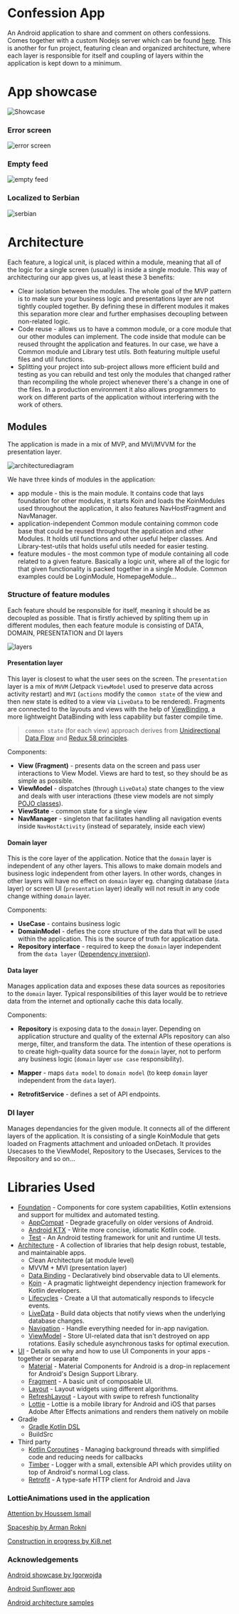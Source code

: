 # Confession App
An Android application to share and comment on others confessions. Comes together with a custom Nodejs server which can be found [here](https://github.com/Nikola-Milovic/Confession-Server).
This is another for fun project, featuring clean and organized architecture, where each layer is responsible for itself and coupling of layers within the application is kept down to a minimum.


# App showcase


![Showcase](images/showcase.gif "Showcase")


### Error screen

![error screen](images/error.gif "Error")

### Empty feed


![empty feed](images/emptyfeed.gif "EmptyFeed")

### Localized to Serbian

![serbian](images/serbian.gif "Serbian")

# Architecture

Each feature, a logical unit, is placed within a module, meaning that all of the logic for a single screen (usually) is inside a single module. This way of architecturing our app gives us, at least these 3 benefits: 

* Clear isolation between the modules. The whole goal of the MVP pattern is to make sure your business logic and presentations layer are not tightly coupled together. By defining these in different modules it makes this separation more clear and further emphasises decoupling between non-related logic.
* Code reuse - allows us to have a common module, or a core module that our other modules can implement. The code inside that module can be reused throught the application and features. In our case, we have a Common module and Library test utils. Both featuring multiple useful files and util functions.
* Splitting your project into sub-project allows more efficient build and testing as you can rebuild and test only the modules that changed rather than recompiling the whole project whenever there's a change in one of the files. In a production environment it also allows programmers to work on different parts of the application without interfering with the work of others.

## Modules

The application is made in a mix of MVP, and MVI/MVVM for the presentation layer. 

![architecturediagram](images/architecturediagram.png "ArchitectureDiagram")

We have three kinds of modules in the application:

* app module - this is the main module. It contains code that lays foundation for other modules, it starts Koin and loads the KoinModules used throughout the application, it also features NavHostFragment and NavManager.
* application-independent Common module containing common code base that could be reused throughout the application and other Modules. It holds util functions and other useful helper classes. And Library-test-utils that holds useful utils needed for easier testing.
* feature modules - the most common type of module containing all code related to a given feature. Basically a logic unit, where all of the logic for that given functionality is packed together in a single Module. Common examples could be LoginModule, HomepageModule...

### Structure of feature modules

Each feature should be responsible for itself, meaning it should be as decoupled as possible. That is firstly achieved by spliting them up in different modules, then each feature module is consisting of DATA, DOMAIN, PRESENTATION and DI layers

![layers](images/layers.png "LayersDiagram")

#### Presentation layer

This layer is closest to what the user sees on the screen. The `presentation` layer is a mix of `MVVM` (Jetpack `ViewModel` used to preserve data across activity restart) and
`MVI` (`actions` modify the `common state` of the view and then new state is edited to a view via `LiveData` to be rendered).
Fragments are connected to the layouts and views with the help of [ViewBinding](https://developer.android.com/topic/libraries/view-binding), a more lightweight DataBinding with less capability but faster compile time.

> `common state` (for each view) approach derives from
> [Unidirectional Data Flow](https://en.wikipedia.org/wiki/Unidirectional_Data_Flow_(computer_science)) and [Redux
58
> principles](https://redux.js.org/introduction/three-principles).

Components:
- **View (Fragment)** - presents data on the screen and pass user interactions to View Model. Views are hard to test, so they should be as simple as possible.
- **ViewModel** - dispatches (through `LiveData`) state changes to the view and deals with user interactions (these view models are not simply [POJO classes](https://en.wikipedia.org/wiki/Plain_old_Java_object)).
- **ViewState** - common state for a single view
- **NavManager** - singleton that facilitates handling all navigation events inside `NavHostActivity` (instead of separately, inside each view)

#### Domain layer

This is the core layer of the application. Notice that the `domain` layer is independent of any other layers. This allows to make domain models and business logic independent from other layers.
In other words, changes in other layers will have no effect on `domain` layer eg. changing database (`data` layer) or screen UI (`presentation` layer) ideally will not result in any code change withing `domain` layer.

Components:
- **UseCase** - contains business logic
- **DomainModel** - defies the core structure of the data that will be used within the application. This is the source of truth for application data.
- **Repository interface** - required to keep the `domain` layer independent from the `data layer` ([Dependency inversion](https://en.wikipedia.org/wiki/Dependency_inversion_principle)).

#### Data layer

Manages application data and exposes these data sources as repositories to the `domain` layer. Typical responsibilities of this layer would be to retrieve data from the internet and optionally cache this data locally.

Components:
- **Repository** is exposing data to the `domain` layer. Depending on application structure and quality of the external APIs repository can also merge, filter, and transform the data. The intention of
these operations is to create high-quality data source for the `domain` layer, not to perform any business logic (`domain` layer `use case` responsibility).

- **Mapper** - maps `data model` to `domain model` (to keep `domain` layer independent from the `data` layer).
- **RetrofitService** - defines a set of API endpoints.

### DI layer

Manages dependancies for the given module. It connects all of the different layers of the application. It is consisting of a single KoinModule that gets loaded on Fragments attachment and unloaded onDetach. It provides Usecases to the ViewModel, Repository to the Usecases, Services to the Repository and so on...


# Libraries Used


* [Foundation][0] - Components for core system capabilities, Kotlin extensions and support for
  multidex and automated testing.
  * [AppCompat][1] - Degrade gracefully on older versions of Android.
  * [Android KTX][2] - Write more concise, idiomatic Kotlin code.
  * [Test][4] - An Android testing framework for unit and runtime UI tests.
* [Architecture][10] - A collection of libraries that help design robust, testable, and
  maintainable apps.
  * Clean Architecture (at module level)
  * MVVM + MVI (presentation layer)
  * [Data Binding][11] - Declaratively bind observable data to UI elements.
  * [Koin][100] - A pragmatic lightweight dependency injection framework for Kotlin developers.
  * [Lifecycles][12] - Create a UI that automatically responds to lifecycle events.
  * [LiveData][13] - Build data objects that notify views when the underlying database changes.
  * [Navigation][14] - Handle everything needed for in-app navigation.
  * [ViewModel][17] - Store UI-related data that isn't destroyed on app rotations. Easily schedule
     asynchronous tasks for optimal execution.
* [UI][30] - Details on why and how to use UI Components in your apps - together or separate
  * [Material][32] - Material Components for Android is a drop-in replacement for Android's Design Support Library.
  * [Fragment][34] - A basic unit of composable UI.
  * [Layout][35] - Layout widgets using different algorithms.
  * [RefreshLayout][93] - Layout with swipe to refresh functionality
  * [Lottie][99] - Lottie is a mobile library for Android and iOS that parses Adobe After Effects animations and renders them natively on mobile
* Gradle
  * [Gradle Kotlin DSL](https://docs.gradle.org/current/userguide/kotlin_dsl.html)
  * BuildSrc
* Third party
  * [Kotlin Coroutines][91] - Managing background threads with simplified code and reducing needs for callbacks
  * [Timber][92] - Logger with a small, extensible API which provides utility on top of Android's normal Log class.
  * [Retrofit][94] - A type-safe HTTP client for Android and Java
  

[0]: https://developer.android.com/jetpack/components
[1]: https://developer.android.com/topic/libraries/support-library/packages#v7-appcompat
[2]: https://developer.android.com/kotlin/ktx
[4]: https://developer.android.com/training/testing/
[10]: https://developer.android.com/jetpack/arch/
[11]: https://developer.android.com/topic/libraries/data-binding/
[12]: https://developer.android.com/topic/libraries/architecture/lifecycl
[13]: https://developer.android.com/topic/libraries/architecture/livedata
[14]: https://developer.android.com/topic/libraries/architecture/navigation/
[17]: https://developer.android.com/topic/libraries/architecture/viewmodel
[30]: https://developer.android.com/guide/topics/ui
[32]: https://github.com/material-components/material-components-android
[34]: https://developer.android.com/guide/components/fragments
[35]: https://developer.android.com/guide/topics/ui/declaring-layout
[91]: https://kotlinlang.org/docs/reference/coroutines-overview.html
[92]: https://github.com/JakeWharton/timber
[93]: https://developer.android.com/training/swipe/add-swipe-interface
[94]: https://square.github.io/retrofit/
[99]: https://github.com/airbnb/lottie-android
[100]: https://github.com/InsertKoinIO/koin


### LottieAnimations used in the application

[Attention by Houssem Ismail](https://lottiefiles.com/32338-attention)

[Spaceship by Arman Rokni](https://lottiefiles.com/4011-spaceship-empty-searching)

[Construction in progress by Ki8.net](https://lottiefiles.com/26531-construction-in-process)

### Acknowledgements

[Android showcase by Igorwojda](https://github.com/igorwojda/android-showcase)

[Android Sunflower app](https://github.com/android/sunflower)

[Android architecture samples](https://github.com/android/architecture-samples)



